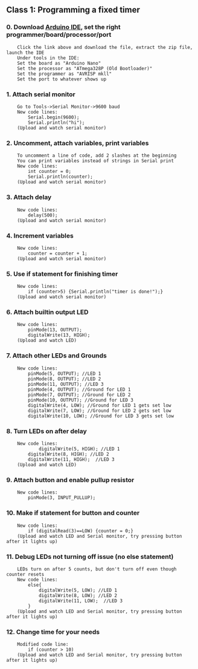 
## Class 1: Programming a fixed timer
### 0. Download [Arduino IDE](https://www.arduino.cc/en/Main/Software), set the right programmer/board/processor/port
		Click the link above and download the file, extract the zip file, launch the IDE
		Under tools in the IDE:
		Set the board as "Arduino Nano"
		Set the processor as "ATmega328P (Old Bootloader)"
		Set the programmer as "AVRISP mkll"
		Set the port to whatever shows up
### 1. Attach serial monitor
		Go to Tools->Serial Monitor->9600 baud
		New code lines:
			Serial.begin(9600);
			Serial.println("hi");
		(Upload and watch serial monitor)
### 2. Uncomment, attach variables, print variables
		To uncomment a line of code, add 2 slashes at the beginning
		You can print variables instead of strings in Serial print
		New code lines:
			int counter = 0;
			Serial.println(counter);
		(Upload and watch serial monitor)
### 3. Attach delay
		New code lines:
			delay(500);
		(Upload and watch serial monitor)
### 4. Increment variables
		New code lines:
			counter = counter + 1;
		(Upload and watch serial monitor)
### 5. Use if statement for finishing timer
		New code lines:
			if (counter>5) {Serial.println("timer is done!");}
		(Upload and watch serial monitor)
### 6. Attach builtin output LED
		New code lines:
			pinMode(13, OUTPUT);
			digitalWrite(13, HIGH);
		(Upload and watch LED)
### 7. Attach other LEDs and Grounds
		New code lines:
			pinMode(5, OUTPUT); //LED 1
			pinMode(8, OUTPUT); //LED 2
			pinMode(11, OUTPUT); //LED 3
			pinMode(4, OUTPUT); //Ground for LED 1
			pinMode(7, OUTPUT); //Ground for LED 2
			pinMode(10, OUTPUT); //Ground for LED 3
			digitalWrite(4, LOW); //Ground for LED 1 gets set low
			digitalWrite(7, LOW); //Ground for LED 2 gets set low
			digitalWrite(10, LOW); //Ground for LED 3 gets set low
### 8. Turn LEDs on after delay
		New code lines:
		    	digitalWrite(5, HIGH); //LED 1
			digitalWrite(8, HIGH); //LED 2
			digitalWrite(11, HIGH);  //LED 3
		(Upload and watch LED)
### 9. Attach button and enable pullup resistor
		New code lines:
			pinMode(3, INPUT_PULLUP);
### 10. Make if statement for button and counter
		New code lines:
			if (digitalRead(3)==LOW) {counter = 0;}
		(Upload and watch LED and Serial monitor, try pressing button after it lights up)
### 11. Debug LEDs not turning off issue (no else statement)
		LEDs turn on after 5 counts, but don't turn off even though counter resets
		New code lines:
			else{
				digitalWrite(5, LOW); //LED 1
				digitalWrite(8, LOW); //LED 2
				digitalWrite(11, LOW);  //LED 3
			}
		(Upload and watch LED and Serial monitor, try pressing button after it lights up)
### 12. Change time for your needs
		Modified code line:
			if (counter > 10)
		(Upload and watch LED and Serial monitor, try pressing button after it lights up)
